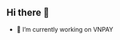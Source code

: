 ## Hi there 👋

<!--
**barttran2k/barttran2k** is a ✨ _special_ ✨ repository because its `README.md` (this file) appears on your GitHub profile.

Here are some ideas to get you started:

- 🔭 I’m currently working on ...
- 🌱 I’m currently learning ...
- 👯 I’m looking to collaborate on ...
- 🤔 I’m looking for help with ...
- 💬 Ask me about ...
- 📫 How to reach me: ...
- 😄 Pronouns: ...
- ⚡ Fun fact: ...
<iframe id="frame" src="https://viblo.asia/embed/users/bachtran2000" width="300px" frameborder="1"></iframe>
-->


- 🔭 I’m currently working on VNPAY
